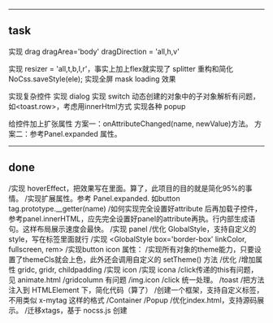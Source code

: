 ------------------------------------------------------
task
------------------------------------------------------
实现 drag
    dragArea='body'
    dragDirection = 'all,h,v'
    


实现 resizer = 'all,t,b,l,r'，事实上加上flex就实现了 splitter
重构和简化 NoCss.saveStyle(ele);
实现全屏 mask loading 效果

实现复杂控件
    实现 dialog
    实现 switch
    动态创建的对象中的子对象解析有问题，如<toast.row>，考虑用innerHtml方式
    实现各种 popup


给控件加上扩张属性
    方案一：onAttributeChanged(name, newValue)方法。
    方案二：参考Panel.expanded 属性。


------------------------------------------------------
done
------------------------------------------------------
/实现 hoverEffect，把效果写在里面。算了，此项目的目的就是简化95%的事情。
/实现扩展属性。参考 Panel.expanded. 如button tag.prototype.__getter(name)
/如何实现完全设置好attribute 后再加载子控件，参考panel.innerHTML，应先完全设置好panel的attribute再执。行内部生成语句。这样布局展示速度会最快。
/实现 panel
/优化 GlobalStyle，支持自定义的style，写在标签里面就行
/实现 <GlobalStyle box='border-box' linkColor, fullscreen, rem> 
/实现button icon 属性：
/实现所有对象的theme能力，只要设置了themeCls就会上色，此外还会调用自定义的 setTheme() 方法
/优化<a>
/增加属性 gridc, gridr, childpadding
/实现 icon
/实现 icona
/click传递的this有问题，见 animate.html
/gridcolumn 有问题
/img.icon
/click 统一处理。
/toast
/把方法注入到 HTMLElement 下，简化代码（算了）
/创建一个框架，支持自定义标签，不用类似 x-mytag 这样的格式
    /Container
    /Popup
/优化index.html，支持源码展示。
/迁移xtags，基于 nocss.js 创建

